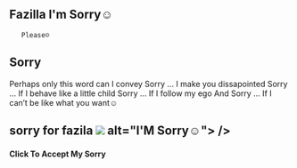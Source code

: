 
## Fazilla I'm Sorry☺
       Please☺

## Sorry
Perhaps only this word can I convey
Sorry … I make you dissapointed
Sorry … If I behave like a little child
Sorry … If I follow my ego
And Sorry … If I can’t be like what you want☺


## sorry for fazila  <img src="https://pin.it/5loomM2"> alt="I'M Sorry☺"> /></a></p>


#### Click To Accept My Sorry <p><a href="https://wa.me/6285731261728?text=+aku+menerima+maaf+mu🤣">
